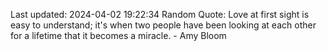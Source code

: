Last updated: 2024-04-02 19:22:34
Random Quote: Love at first sight is easy to understand; it's when two people have been looking at each other for a lifetime that it becomes a miracle. - Amy Bloom